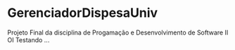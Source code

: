 # GerenciadorDispesaUniv
Projeto Final da disciplina de Progamação e Desenvolvimento de Software II
OI
Testando ... 

